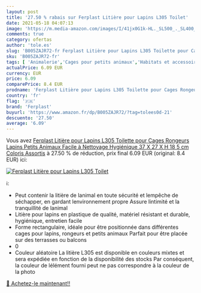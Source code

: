 ```yaml
---
layout: post
title: '27.50 % rabais sur Ferplast Litière pour Lapins L305 Toilet'
date: 2021-05-18 04:07:13
image: 'https://m.media-amazon.com/images/I/41jx0G1k-HL._SL500_._SL400_.jpg'
comments: true
category: ofertas
author: 'tole.es'
slug: 'B005ZAJR72-fr Ferplast Litière pour Lapins L305 Toilette pour Cages...'
sku: 'B005ZAJR72-fr'
tags: [ 'Animalerie','Cages pour petits animaux','Habitats et accessoires pour petits animaux','Petits animaux','ferplast', ]
actualPrice: 6.09 EUR
currency: EUR
price: 6.09
comparePrice: 8.4 EUR
prodname: 'Ferplast Litière pour Lapins L305 Toilette pour Cages Rongeurs  Lapins  Petits Animaux  Facile à Nettoyage  Hygiénique  37 X 27 X H 18 5 cm Coloris Assortis'
country: 'fr'
flag: '🇫🇷'
brand: 'Ferplast'
buyurl: 'https://www.amazon.fr/dp/B005ZAJR72/?tag=tolees0d-21'
descuento: '27.50'
average: '6.09'
---
```


Vous avez [Ferplast Litière pour Lapins L305 Toilette pour Cages Rongeurs  Lapins  Petits Animaux  Facile à Nettoyage  Hygiénique  37 X 27 X H 18 5 cm Coloris Assortis](https://www.amazon.fr/dp/B005ZAJR72/?tag=tolees0d-21)  à  27.50 % de réduction, prix final  6.09 EUR (original: 8.4 EUR) ici:

[![Ferplast Litière pour Lapins L305 Toilet](https://m.media-amazon.com/images/I/41jx0G1k-HL._SL500_._SL400_.jpg)](https://www.amazon.fr/dp/B005ZAJR72/?tag=tolees0d-21)

ℹ️:

- Peut contenir la litière de lanimal en toute sécurité et lempêche de séchapper, en gardant lenvironnement propre Assure lintimité et la tranquillité de lanimal
- Litière pour lapins en plastique de qualité, matériel résistant et durable, hygiénique, entretien facile
- Forme rectangulaire, idéale pour être positionnée dans différentes cages pour lapins, rongeurs et petits animaux Parfait pour être placée sur des terrasses ou balcons
- 0
- Couleur aléatoire La litière L305 est disponible en couleurs mixtes et sera expédiée en fonction de la disponibilité des stocks Par conséquent, la couleur de lélément fourni peut ne pas correspondre à la couleur de la photo

[🛒 Achetez-le maintenant!!](https://www.amazon.fr/dp/B005ZAJR72/?tag=tolees0d-21)
